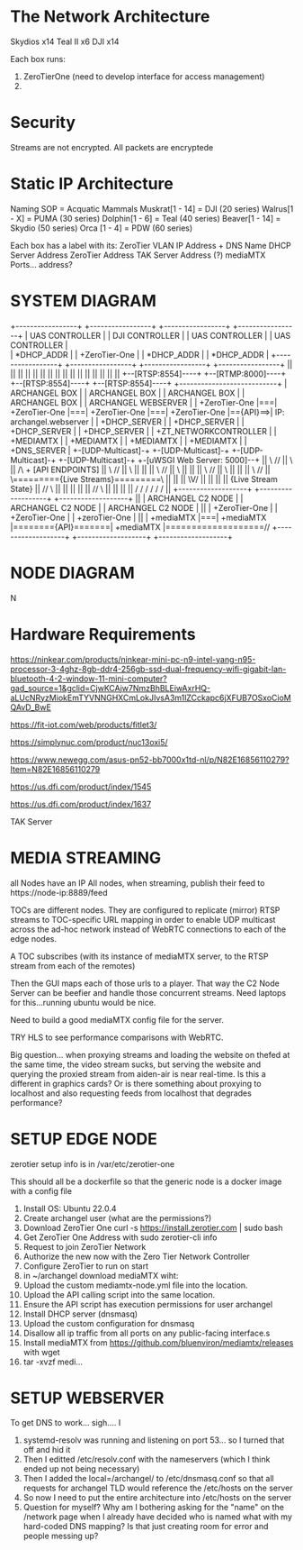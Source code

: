 # The Network Architecture

Skydios x14 
Teal II x6
DJI x14



Each box runs:
1. ZeroTierOne (need to develop interface for access management)
2. 

# Security
Streams are not encrypted.
All packets are encryptede


# Static IP Architecture
Naming SOP = Acquatic Mammals
Muskrat[1 - 14] = DJI (20 series)
Walrus[1 - X] = PUMA (30 series)
Dolphin[1 - 6] = Teal (40 series)
Beaver[1 - 14] = Skydio (50 series)
Orca [1 - 4] = PDW (60 series)

Each box has a label with its:
ZeroTier VLAN IP Address + DNS Name
DHCP Server Address
ZeroTier Address
TAK Server Address (?)
mediaMTX Ports... address?

# SYSTEM DIAGRAM

+-----------------+   +-----------------+   +-----------------+   +-----------------+
| UAS CONTROLLER  |   | DJI CONTROLLER  |   | UAS CONTROLLER  |   | UAS CONTROLLER  |  
|   *DHCP_ADDR    |   |   +ZeroTier-One |   |   *DHCP_ADDR    |   |   *DHCP_ADDR    |
+-----------------+   +-----------------+   +-----------------+   +-----------------+
         ||                   ||                    ||                  ||
         ||                   ||                    ||                  ||
         ||                   ||                    ||                  ||
         ||                   ||                    ||                  ||
+--[RTSP:8554]----+   +--[RTMP:8000]----+   +--[RTSP:8554]----+   +--[RTSP:8554]----+          +---------------------------+
| ARCHANGEL BOX   |   | ARCHANGEL BOX   |   | ARCHANGEL BOX   |   | ARCHANGEL BOX   |          | ARCHANGEL WEBSERVER       |
|   +ZeroTier-One |===|   +ZeroTier-One |===|   +ZeroTier-One |===|   +ZeroTier-One |=={API}==>|   IP: archangel.webserver |
|   +DHCP_SERVER  |   |   +DHCP_SERVER  |   |   +DHCP_SERVER  |   |   +DHCP_SERVER  |          |   +ZT_NETWORKCONTROLLER   |
|   +MEDIAMTX     |   |   +MEDIAMTX     |   |   +MEDIAMTX     |   |   +MEDIAMTX     |          |   +DNS_SERVER             |
+-[UDP-Multicast]-+   +-[UDP-Multicast]-+   +-[UDP-Multicast]-+   +-[UDP-Multicast]-+          +-[uWSGI Web Server: 5000]--+
         ||    \\         //  ||  \\                                          ||                         /\ + [API ENDPOINTS]
         ||     \\       //   ||   \\                                         ||                         ||
         ||      \\     //    ||    \\                                        ||                         ||
         ||       \\   //     ||     \\                                       ||                         ||
         ||        \\ //      ||      \\========={Live Streams}=========\\    ||                         ||
         ||         \V/       ||                                        ||    ||                         || {Live Stream State}
         ||        // \\      ||                                        ||    ||                         ||
         ||       //   \\     ||                                        ||    ||                         ||
         \/      \/     \/    \/                                        \/    \/                         ||
+-------------------+   +-------------------+                    +-------------------+                   ||
| ARCHANGEL C2 NODE |   | ARCHANGEL C2 NODE |                    | ARCHANGEL C2 NODE |                   ||
|   +ZeroTier-One   |   |   +ZeroTier-One   |                    |   +zeroTier-One   |                   ||
|   +mediaMTX       |===|   +mediaMTX       |========{API}=======|   +mediaMTX       |===================//
+-------------------+   +-------------------+                    +-------------------+

# NODE DIAGRAM

N

# Hardware Requirements
https://ninkear.com/products/ninkear-mini-pc-n9-intel-yang-n95-processor-3-4ghz-8gb-ddr4-256gb-ssd-dual-frequency-wifi-gigabit-lan-bluetooth-4-2-window-11-mini-computer?gad_source=1&gclid=CjwKCAjw7NmzBhBLEiwAxrHQ-aLUcNRyzMiokEmTYVNNGHXCmLokJIvsA3m1lZCckapc6jXFUB7OSxoCioMQAvD_BwE

https://fit-iot.com/web/products/fitlet3/

https://simplynuc.com/product/nuc13oxi5/

https://www.newegg.com/asus-pn52-bb7000x1td-nl/p/N82E16856110279?Item=N82E16856110279

https://us.dfi.com/product/index/1545

https://us.dfi.com/product/index/1637


TAK Server

# MEDIA STREAMING
all Nodes have an IP
All nodes, when streaming, publish their feed to https://node-ip:8889/feed

TOCs are different nodes. They are configured to replicate (mirror) RTSP streams to TOC-specific URL mapping
in order to enable UDP multicast across the ad-hoc network instead of WebRTC connections to each of the 
edge nodes.

A TOC subscribes (with its instance of mediaMTX server, to the RTSP stream from each of the remotes)

Then the GUI maps each of those urls to a player. That way the C2 Node Server can be beefier and handle those concurrent streams. Need laptops for this...running ubuntu would be nice.

Need to build a good mediaMTX config file for the server.

TRY HLS to see performance comparisons with WebRTC.

Big question... when proxying streams and loading the website on thefed at the same time, the video stream sucks, but serving the website and querying the proxied stream from aiden-air is near real-time. Is this a different in graphics cards? Or is there something about proxying to localhost and also requesting feeds from localhost that degrades performance?

# SETUP EDGE NODE
zerotier setup info is in /var/etc/zerotier-one

This should all be a dockerfile so that the generic node is a docker image with a config file
1. Install OS: Ubuntu 22.0.4
2. Create archangel user (what are the permissions?)
2. Download ZeroTier One
    curl -s https://install.zerotier.com | sudo bash
2. Get ZeroTier One Address with
    sudo zerotier-cli info
5. Request to join ZeroTier Network
6. Authorize the new now with the Zero Tier Network Controller
7. Configure ZeroTier to run on start
8. in ~/archangel download mediaMTX wiht:
9. Upload the custom mediamtx-node.yml file into the location.
10. Upload the API calling script into the same location.
11. Ensure the API script has execution permissions for user archangel
12. Install DHCP server (dnsmasq)
13. Upload the custom configuration for dnsmasq
14. Disallow all ip traffic from all ports on any public-facing interface.s
15. Install mediaMTX from https://github.com/bluenviron/mediamtx/releases with wget
16. tar -xvzf medi...


# SETUP WEBSERVER
To get DNS to work... sigh.... I
1. systemd-resolv was running and listening on port 53... so I turned that off and hid it
2. Then I editted /etc/resolv.conf with the nameservers (which I think ended up not being necessary)
3. Then I added the local=/archangel/ to /etc/dnsmasq.conf so that all requests for archangel TLD would
    reference the /etc/hosts on the server
4. So now I need to put the entire architecture into /etc/hosts on the server
5. Question for myself? Why am I bothering asking for the "name" on the /network page when I already have decided who
    is named what with my hard-coded DNS mapping? Is that just creating room for error and people messing up?